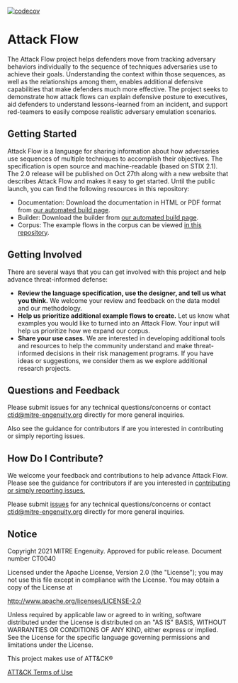 [![codecov](https://codecov.io/gh/center-for-threat-informed-defense/attack-flow/branch/main/graph/badge.svg?token=MSGpc9mM6U)](https://codecov.io/gh/center-for-threat-informed-defense/attack-flow)

<!--
When updating README.md, take a look at overview.rst and consider if you should
make the same updates there.
-->

# Attack Flow

The Attack Flow project helps defenders move from tracking adversary behaviors
individually to the sequence of techniques adversaries use to achieve their
goals. Understanding the context within those sequences, as well as the
relationships among them, enables additional defensive capabilities that make
defenders much more effective. The project seeks to demonstrate how attack flows
can explain defensive posture to executives, aid defenders to understand
lessons-learned from an incident, and support red-teamers to easily compose
realistic adversary emulation scenarios.

## Getting Started

Attack Flow is a language for sharing information about how adversaries use sequences of
multiple techniques to accomplish their objectives. The specification is open source and
machine-readable (based on STIX 2.1). The 2.0 release will be published on Oct 27th
along with a new website that describes Attack Flow and makes it easy to get started.
Until the public launch, you can find the following resources in this repository:

* Documentation: Download the documentation in HTML or PDF format from [our automated build page](https://github.com/center-for-threat-informed-defense/attack-flow-private/actions/runs/3138408426).
* Builder: Download the builder from [our automated build page](https://github.com/center-for-threat-informed-defense/attack-flow-private/actions/runs/3138408426).
* Corpus: The example flows in the corpus can be viewed [in this repository](https://github.com/center-for-threat-informed-defense/attack-flow-private/tree/convert_flows_to_v2/corpus).

## Getting Involved

There are several ways that you can get involved with this project and help
advance threat-informed defense:

- **Review the language specification, use the designer, and tell us what you think.**
  We welcome your review and feedback on the data model and our methodology.
- **Help us prioritize additional example flows to create.** Let us know what
  examples you would like to turned into an Attack Flow. Your input will help us
  prioritize how we expand our corpus.
- **Share your use cases.** We are interested in developing additional tools and
  resources to help the community understand and make threat-informed decisions
  in their risk management programs. If you have ideas or suggestions, we
  consider them as we explore additional research projects.

## Questions and Feedback

Please submit issues for any technical questions/concerns or contact
ctid@mitre-engenuity.org directly for more general inquiries.

Also see the guidance for contributors if are you interested in contributing or
simply reporting issues.

## How Do I Contribute?

We welcome your feedback and contributions to help advance Attack Flow. Please
see the guidance for contributors if are you interested in [contributing or
simply reporting issues.](/CONTRIBUTING.md)

Please submit
[issues](https://github.com/center-for-threat-informed-defense/attack-flow/issues)
for any technical questions/concerns or contact ctid@mitre-engenuity.org
directly for more general inquiries.

## Notice

Copyright 2021 MITRE Engenuity. Approved for public release. Document number
CT0040

Licensed under the Apache License, Version 2.0 (the "License"); you may not use
this file except in compliance with the License. You may obtain a copy of the
License at

http://www.apache.org/licenses/LICENSE-2.0

Unless required by applicable law or agreed to in writing, software distributed
under the License is distributed on an "AS IS" BASIS, WITHOUT WARRANTIES OR
CONDITIONS OF ANY KIND, either express or implied. See the License for the
specific language governing permissions and limitations under the License.

This project makes use of ATT&CK®

[ATT&CK Terms of Use](https://attack.mitre.org/resources/terms-of-use/)
